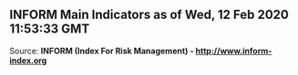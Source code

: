 ## INFORM Main Indicators as of Wed, 12 Feb 2020 11:53:33 GMT

Source: **INFORM (Index For Risk Management) - http://www.inform-index.org**